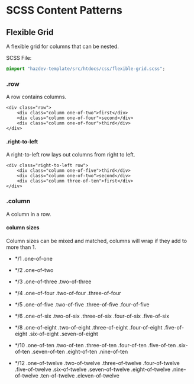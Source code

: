 SCSS Content Patterns
=====================


## Flexible Grid

A flexible grid for columns that can be nested.


SCSS File:
```css
@import "hazdev-template/src/htdocs/css/flexible-grid.scss";
```


### .row

A row contains columns.

```
<div class="row">
	<div class="column one-of-two">first</div>
	<div class="column one-of-four">second</div>
	<div class="column one-of-four">third</div>
</div>
```

#### .right-to-left

A right-to-left row lays out columns from right to left.

```
<div class="right-to-left row">
	<div class="column one-of-five">third</div>
	<div class="column one-of-two">second</div>
	<div class="column three-of-ten">first</div>
</div>
```


### .column

A column in a row.


#### column sizes

Column sizes can be mixed and matched, columns will wrap if they add to more than 1.

* \*/1
	.one-of-one

* \*/2
	.one-of-two

* \*/3
	.one-of-three
	.two-of-three

* \*/4
	.one-of-four
	.two-of-four
	.three-of-four

* \*/5
	.one-of-five
	.two-of-five
	.three-of-five
	.four-of-five

* \*/6
	.one-of-six
	.two-of-six
	.three-of-six
	.four-of-six
	.five-of-six

* \*/8
	.one-of-eight
	.two-of-eight
	.three-of-eight
	.four-of-eight
	.five-of-eight
	.six-of-eight
	.seven-of-eight

* \*/10
	.one-of-ten
	.two-of-ten
	.three-of-ten
	.four-of-ten
	.five-of-ten
	.six-of-ten
	.seven-of-ten
	.eight-of-ten
	.nine-of-ten

* \*/12
	.one-of-twelve
	.two-of-twelve
	.three-of-twelve
	.four-of-twelve
	.five-of-twelve
	.six-of-twelve
	.seven-of-twelve
	.eight-of-twelve
	.nine-of-twelve
	.ten-of-twelve
	.eleven-of-twelve

